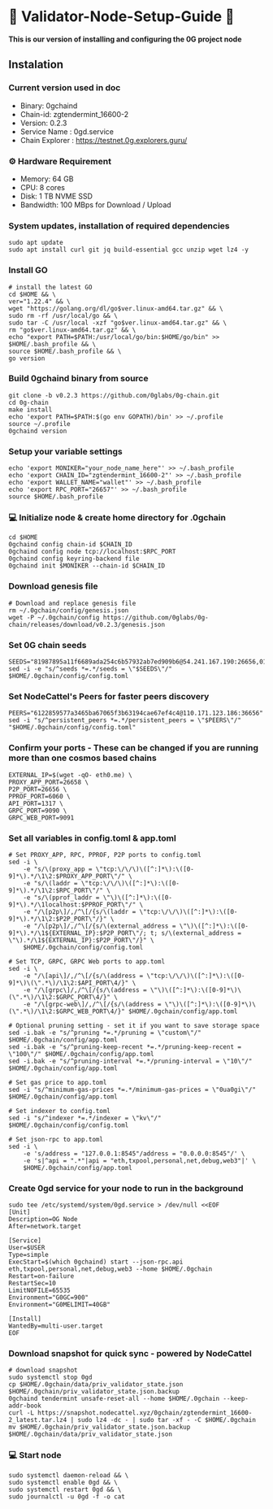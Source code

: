 # 🚀 Validator-Node-Setup-Guide 🚀
**This is our version of installing and configuring the 0G project node**

## Instalation

### Current version used in doc
- Binary: 0gchaind
- Chain-id: zgtendermint_16600-2
- Version: 0.2.3 
- Service Name : 0gd.service
- Chain Explorer : https://testnet.0g.explorers.guru/
 
### ⚙️ Hardware Requirement

- Memory: 64 GB
- CPU: 8 cores
- Disk: 1 TB NVME SSD
- Bandwidth: 100 MBps for Download / Upload

### System updates, installation of required dependencies

```
sudo apt update
sudo apt install curl git jq build-essential gcc unzip wget lz4 -y
```

### Install GO

```
# install the latest GO
cd $HOME && \
ver="1.22.4" && \
wget "https://golang.org/dl/go$ver.linux-amd64.tar.gz" && \
sudo rm -rf /usr/local/go && \
sudo tar -C /usr/local -xzf "go$ver.linux-amd64.tar.gz" && \
rm "go$ver.linux-amd64.tar.gz" && \
echo "export PATH=$PATH:/usr/local/go/bin:$HOME/go/bin" >> $HOME/.bash_profile && \
source $HOME/.bash_profile && \
go version
```

### Build 0gchaind binary from source

```
git clone -b v0.2.3 https://github.com/0glabs/0g-chain.git
cd 0g-chain
make install
echo 'export PATH=$PATH:$(go env GOPATH)/bin' >> ~/.profile
source ~/.profile
0gchaind version
```

### Setup your variable settings

```
echo 'export MONIKER="your_node_name_here"' >> ~/.bash_profile
echo 'export CHAIN_ID="zgtendermint_16600-2"' >> ~/.bash_profile
echo 'export WALLET_NAME="wallet"' >> ~/.bash_profile
echo 'export RPC_PORT="26657"' >> ~/.bash_profile
source $HOME/.bash_profile
```

### 💻 Initialize node & create home directory for .0gchain

```
cd $HOME
0gchaind config chain-id $CHAIN_ID
0gchaind config node tcp://localhost:$RPC_PORT
0gchaind config keyring-backend file
0gchaind init $MONIKER --chain-id $CHAIN_ID
```

### Download genesis file

```
# Download and replace genesis file
rm ~/.0gchain/config/genesis.json
wget -P ~/.0gchain/config https://github.com/0glabs/0g-chain/releases/download/v0.2.3/genesis.json
```

### Set 0G chain seeds

```
SEEDS="81987895a11f6689ada254c6b57932ab7ed909b6@54.241.167.190:26656,010fb4de28667725a4fef26cdc7f9452cc34b16d@54.176.175.48:26656,e9b4bc203197b62cc7e6a80a64742e752f4210d5@54.193.250.204:26656,68b9145889e7576b652ca68d985826abd46ad660@18.166.164.232:26656"
sed -i -e "s/^seeds *=.*/seeds = \"$SEEDS\"/" $HOME/.0gchain/config/config.toml
```

### Set NodeCattel's Peers  for  faster  peers discovery

```
PEERS="6122859577a3465ba67065f3b63194cae67ef4c4@110.171.123.186:36656"
sed -i "s/^persistent_peers *=.*/persistent_peers = \"$PEERS\"/" "$HOME/.0gchain/config/config.toml"
```

### Confirm your ports - These can be changed if you are running more than one cosmos based chains

```
EXTERNAL_IP=$(wget -qO- eth0.me) \
PROXY_APP_PORT=26658 \
P2P_PORT=26656 \
PPROF_PORT=6060 \
API_PORT=1317 \
GRPC_PORT=9090 \
GRPC_WEB_PORT=9091
```

### Set all variables in config.toml & app.toml

```
# Set PROXY_APP, RPC, PPROF, P2P ports to config.toml
sed -i \
    -e "s/\(proxy_app = \"tcp:\/\/\)\([^:]*\):\([0-9]*\).*/\1\2:$PROXY_APP_PORT\"/" \
    -e "s/\(laddr = \"tcp:\/\/\)\([^:]*\):\([0-9]*\).*/\1\2:$RPC_PORT\"/" \
    -e "s/\(pprof_laddr = \"\)\([^:]*\):\([0-9]*\).*/\1localhost:$PPROF_PORT\"/" \
    -e "/\[p2p\]/,/^\[/{s/\(laddr = \"tcp:\/\/\)\([^:]*\):\([0-9]*\).*/\1\2:$P2P_PORT\"/}" \
    -e "/\[p2p\]/,/^\[/{s/\(external_address = \"\)\([^:]*\):\([0-9]*\).*/\1${EXTERNAL_IP}:$P2P_PORT\"/; t; s/\(external_address = \"\).*/\1${EXTERNAL_IP}:$P2P_PORT\"/}" \
    $HOME/.0gchain/config/config.toml
```

```
# Set TCP, GRPC, GRPC Web ports to app.toml
sed -i \
    -e "/\[api\]/,/^\[/{s/\(address = \"tcp:\/\/\)\([^:]*\):\([0-9]*\)\(\".*\)/\1\2:$API_PORT\4/}" \
    -e "/\[grpc\]/,/^\[/{s/\(address = \"\)\([^:]*\):\([0-9]*\)\(\".*\)/\1\2:$GRPC_PORT\4/}" \
    -e "/\[grpc-web\]/,/^\[/{s/\(address = \"\)\([^:]*\):\([0-9]*\)\(\".*\)/\1\2:$GRPC_WEB_PORT\4/}" $HOME/.0gchain/config/app.toml
```

```
# Optional pruning setting - set it if you want to save storage space
sed -i.bak -e "s/^pruning *=.*/pruning = \"custom\"/" $HOME/.0gchain/config/app.toml
sed -i.bak -e "s/^pruning-keep-recent *=.*/pruning-keep-recent = \"100\"/" $HOME/.0gchain/config/app.toml
sed -i.bak -e "s/^pruning-interval *=.*/pruning-interval = \"10\"/" $HOME/.0gchain/config/app.toml
```

```
# Set gas price to app.toml
sed -i "s/^minimum-gas-prices *=.*/minimum-gas-prices = \"0ua0gi\"/" $HOME/.0gchain/config/app.toml
```

```
# Set indexer to config.toml
sed -i "s/^indexer *=.*/indexer = \"kv\"/" $HOME/.0gchain/config/config.toml
```

```
# Set json-rpc to app.toml
sed -i \
    -e 's/address = "127.0.0.1:8545"/address = "0.0.0.0:8545"/' \
    -e 's|^api = ".*"|api = "eth,txpool,personal,net,debug,web3"|' \
    $HOME/.0gchain/config/app.toml
```

### Create 0gd service for your node to run in the background

```
sudo tee /etc/systemd/system/0gd.service > /dev/null <<EOF
[Unit]
Description=OG Node
After=network.target

[Service]
User=$USER
Type=simple
ExecStart=$(which 0gchaind) start --json-rpc.api eth,txpool,personal,net,debug,web3 --home $HOME/.0gchain
Restart=on-failure
RestartSec=10
LimitNOFILE=65535
Environment="G0GC=900"
Environment="G0MELIMIT=40GB"

[Install]
WantedBy=multi-user.target
EOF
```

### Download snapshot for quick sync - powered by NodeCattel

```
# download snapshot
sudo systemctl stop 0gd
cp $HOME/.0gchain/data/priv_validator_state.json $HOME/.0gchain/priv_validator_state.json.backup
0gchaind tendermint unsafe-reset-all --home $HOME/.0gchain --keep-addr-book
curl -L https://snapshot.nodecattel.xyz/0gchain/zgtendermint_16600-2_latest.tar.lz4 | sudo lz4 -dc - | sudo tar -xf - -C $HOME/.0gchain
mv $HOME/.0gchain/priv_validator_state.json.backup $HOME/.0gchain/data/priv_validator_state.json
```

### 💻 Start node

```
sudo systemctl daemon-reload && \
sudo systemctl enable 0gd && \
sudo systemctl restart 0gd && \
sudo journalctl -u 0gd -f -o cat
```

